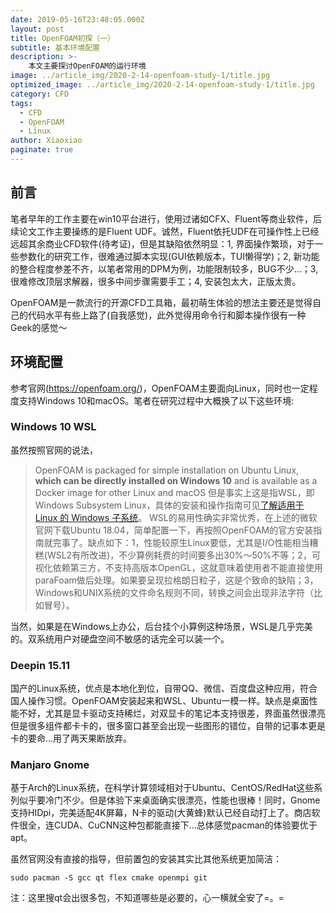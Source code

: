 ```yaml
---
date: 2019-05-16T23:48:05.000Z
layout: post
title: OpenFOAM初探（一）
subtitle: 基本环境配置
description: >-
    本文主要探讨OpenFOAM的运行环境
image: ../article_img/2020-2-14-openfoam-study-1/title.jpg
optimized_image: ../article_img/2020-2-14-openfoam-study-1/title.jpg
category: CFD
tags:
  - CFD
  - OpenFOAM
  - Linux
author: Xiaoxiao
paginate: true
---
```


## 前言

笔者早年的工作主要在win10平台进行，使用过诸如CFX、Fluent等商业软件，后续论文工作主要操练的是Fluent UDF。诚然，Fluent依托UDF在可操作性上已经远超其余商业CFD软件(待考证)，但是其缺陷依然明显：1, 界面操作繁琐，对于一些参数化的研究工作，很难通过脚本实现(GUI依赖版本，TUI懒得学)；2, 新功能的整合程度参差不齐，以笔者常用的DPM为例，功能限制较多，BUG不少...；3, 很难修改顶层求解器，很多中间步骤需要手工；4, 安装包太大，正版太贵。

OpenFOAM是一款流行的开源CFD工具箱，最初萌生体验的想法主要还是觉得自己的代码水平有些上路了(自我感觉)，此外觉得用命令行和脚本操作很有一种Geek的感觉～

## 环境配置
参考官网(https://openfoam.org/)，OpenFOAM主要面向Linux，同时也一定程度支持Windows 10和macOS。笔者在研究过程中大概换了以下这些环境:

### Windows 10 WSL
虽然按照官网的说法，
> OpenFOAM is packaged for simple installation on Ubuntu Linux, **which can be directly installed on Windows 10** and is available as a Docker image for other Linux and macOS
但是事实上这是指WSL，即Windows Subsystem Linux，具体的安装和操作指南可见[了解适用于 Linux 的 Windows 子系统](https://link.zhihu.com/?target=https%3A//docs.microsoft.com/zh-cn/windows/wsl/about)。
WSL的易用性确实非常优秀，在上述的微软官网下载Ubuntu 18.04，简单配置一下，再按照OpenFOAM的官方安装指南就完事了。缺点如下：1，性能较原生Linux要低，尤其是I/O性能相当糟糕(WSL2有所改进)，不少算例耗费的时间要多出30%～50%不等；2，可视化依赖第三方，不支持高版本OpenGL，这就意味着使用者不能直接使用paraFoam做后处理。如果要呈现拉格朗日粒子，这是个致命的缺陷；3，Windows和UNIX系统的文件命名规则不同，转换之间会出现非法字符（比如冒号）。

当然，如果是在Windows上办公，后台挂个小算例这种场景，WSL是几乎完美的。双系统用户对硬盘空间不敏感的话完全可以装一个。

### Deepin 15.11
国产的Linux系统，优点是本地化到位，自带QQ、微信、百度盘这种应用，符合国人操作习惯。OpenFOAM安装起来和WSL、Ubuntu一模一样。缺点是桌面性能不好，尤其是显卡驱动支持稀烂，对双显卡的笔记本支持很差，界面虽然很漂亮但是很多组件都卡卡的，很多窗口甚至会出现一些图形的错位，自带的记事本更是卡的要命...用了两天果断放弃。

### Manjaro Gnome
基于Arch的Linux系统，在科学计算领域相对于Ubuntu、CentOS/RedHat这些系列似乎要冷门不少。但是体验下来桌面确实很漂亮，性能也很棒！同时，Gnome支持HIDpi，完美适配4K屏幕，N卡的驱动(大黄蜂)默认已经自动打上了。商店软件很全，连CUDA、CuCNN这种包都能直接下...总体感觉pacman的体验要优于apt。

虽然官网没有直接的指导，但前置包的安装其实比其他系统更加简洁：
```hljs bash
sudo pacman -S gcc qt flex cmake openmpi git
```
注：这里搜qt会出很多包，不知道哪些是必要的，心一横就全安了=。=
